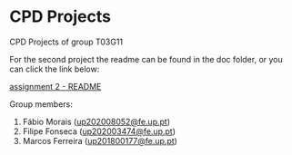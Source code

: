 # CPD Projects

CPD Projects of group T03G11

For the second project the readme can be found in the doc folder, or you can click the link below:

[assignment 2 - README](https://github.com/marcwferreira/FEUP_CPD/blob/master/assign2/doc/README.md)

Group members:

1. Fábio Morais (up202008052@fe.up.pt)
2. Filipe Fonseca (up202003474@fe.up.pt)
3. Marcos Ferreira (up201800177@fe.up.pt)

